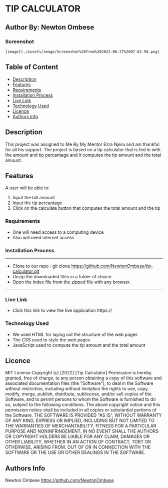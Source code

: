 # TIP CALCULATOR

## Author By: Newton Ombese

### Screenshot
    [image](./assets/image/Screenshot%20from%202022-06-27%2007-02-58.png)

 ## Table of Content
 - [Description](#description)
 - [Features](#features)
 - [Requirements](#requirements)
 - [Installation Process](#installation-Process)
 - [Live Link](#Live-Link)
 - [Technology  Used](#technology-Used)
 - [Licence](#licence)
 - [Authors Info](#Authors-Info)
 ## Description
 This project was assigned to Me By My Mentor Ezra Njeru and am thankful for all his support. The project is based on a tip calculator that is fed in with the amount and tip percantage and it computes the tip amount and the total amount.

## Features
A user will be able to:
1. Input the bill amount
2. Input the tip percantage
3. Click on the calculate button that computes the total amount and the tip

 ###  Requirements
 * One will need access to a computing device
 * Also will need internet access
 ### Installation Process
 ****
* Clone to our repo : git clone https://github.com/NewtonOmbese/tip-calculator.git
* Unzip the downloaded files in a folder of choice.
* Open the index file from the zipped file with any browser.
 ****
### Live Link
- Click this link to view the live application https://
### Technology  Used
* We used HTML for laying out the structure of the web pages
* The CSS used to style the web pages
* JavaScript used to compute the tip amount and the total amount

## Licence
MIT License
Copyright (c) [2022] [Tip Calculator]
Permission is hereby granted, free of charge, to any person obtaining a copy
of this software and associated documentation files (the "Software"), to deal
in the Software without restriction, including without limitation the rights
to use, copy, modify, merge, publish, distribute, sublicense, and/or sell
copies of the Software, and to permit persons to whom the Software is
furnished to do so, subject to the following conditions:
The above copyright notice and this permission notice shall be included in all
copies or substantial portions of the Software.
THE SOFTWARE IS PROVIDED "AS IS", WITHOUT WARRANTY OF ANY KIND, EXPRESS OR
IMPLIED, INCLUDING BUT NOT LIMITED TO THE WARRANTIES OF MERCHANTABILITY,
FITNESS FOR A PARTICULAR PURPOSE AND NONINFRINGEMENT. IN NO EVENT SHALL THE
AUTHORS OR COPYRIGHT HOLDERS BE LIABLE FOR ANY CLAIM, DAMAGES OR OTHER
LIABILITY, WHETHER IN AN ACTION OF CONTRACT, TORT OR OTHERWISE, ARISING FROM,
OUT OF OR IN CONNECTION WITH THE SOFTWARE OR THE USE OR OTHER DEALINGS IN THE
SOFTWARE.

## Authors Info
Newton Ombese <https://github.com/NewtonOmbese>
